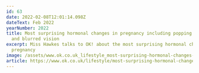 ```yaml
---
id: 63
date: 2022-02-08T12:01:14.098Z
dateText: Feb 2022
yearNumber: 2022
title: Most surprising hormonal changes in pregnancy including popping joints
  and blurred vision
excerpt: Miss Hawkes talks to OK! about the most surprising hormonal changes in
  pregnancy
image: /assets/www.ok.co.uk_lifestyle_most-surprising-hormonal-changes-pregnancy-26172738-1400-x-900-.png
article: https://www.ok.co.uk/lifestyle/most-surprising-hormonal-changes-pregnancy-26172738
---
```

